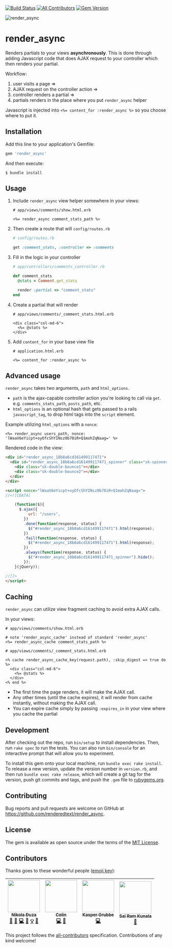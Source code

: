 [![Build Status](https://semaphoreci.com/api/v1/renderedtext/render_async/branches/master/shields_badge.svg)](https://semaphoreci.com/renderedtext/render_async)
[![All Contributors](https://img.shields.io/badge/all_contributors-4-orange.svg?style=flat-square)](#contributors)
[![Gem Version](https://badge.fury.io/rb/render_async.svg)](https://badge.fury.io/rb/render_async)

![render_async](https://semaphoreci.com/blog/assets/images/2017-06-08/speed-up-rendering-rails-pages-with-render-async-6c40eb39.png)

# render_async

Renders partials to your views **asynchronously**. This is done through adding
Javascript code that does AJAX request to your controller which then renders
your partial.

Workflow:

1. user visits a page =>
2. AJAX request on the controller action =>
3. controller renders a partial =>
4. partials renders in the place where you put `render_async` helper

Javascript is injected into `<%= content_for :render_async %>` so you choose
where to put it.

## Installation

Add this line to your application's Gemfile:

```ruby
gem 'render_async'
```

And then execute:

    $ bundle install

## Usage

1. Include `render_async` view helper somewhere in your views:
    ```erb
    # app/views/comments/show.html.erb

    <%= render_async comment_stats_path %>
    ```

2. Then create a route that will `config/routes.rb`
    ```ruby
    # config/routes.rb

    get :comment_stats, :controller => :comments
    ```

3. Fill in the logic in your controller
    ```ruby
    # app/controllers/comments_controller.rb

    def comment_stats
      @stats = Comment.get_stats

      render :partial => "comment_stats"
    end
    ```

4. Create a partial that will render
    ```erb
    # app/views/comments/_comment_stats.html.erb

    <div class="col-md-6">
      <%= @stats %>
    </div>
    ```

5. Add `content_for` in your base view file
    ```erb
    # application.html.erb

    <%= content_for :render_async %>
    ```

## Advanced usage

`render_async` takes two arguments, `path` and `html_options`.

* `path` is the ajax-capable controller action you're looking to call via `get`. e.g. `comments_stats_path`, `posts_path`, etc.
* `html_options` is an optional hash that gets passed to a rails `javascript_tag`, to drop html tags into the `script` element.

Example utilizing `html_options` with a `nonce`:
```erb
<%= render_async users_path, nonce: 'lWaaV6eYicpt+oyOfcShYINsz0b70iR+Q1mohZqNaag=' %>
```

Rendered code in the view:
```html
<div id="render_async_18b8a6cd161499117471">
  <div id="render_async_18b8a6cd161499117471_spinner" class="sk-spinner sk-spinner-double-bounce">
    <div class="sk-double-bounce1"></div>
    <div class="sk-double-bounce2"></div>
  </div>
</div>

<script nonce="lWaaV6eYicpt+oyOfcShYINsz0b70iR+Q1mohZqNaag=">
//<![CDATA[

    (function($){
      $.ajax({
          url: "/users",
        })
        .done(function(response, status) {
          $("#render_async_18b8a6cd161499117471").html(response);
        })
        .fail(function(response, status) {
          $("#render_async_18b8a6cd161499117471").html(response);
        })
        .always(function(response, status) {
          $("#render_async_18b8a6cd161499117471_spinner").hide();
        });
    }(jQuery));

//]]>
</script>
```

## Caching

`render_async` can utilize view fragment caching to avoid extra AJAX calls.

In your views:
```erb
# app/views/comments/show.html.erb

# note 'render_async_cache' instead of standard 'render_async'
<%= render_async_cache comment_stats_path %>
```

```erb
# app/views/comments/_comment_stats.html.erb

<% cache render_async_cache_key(request.path), :skip_digest => true do %>
  <div class="col-md-6">
    <%= @stats %>
  </div>
<% end %>
```

* The first time the page renders, it will make the AJAX call.
* Any other times (until the cache expires), it will render from cache
  instantly, without making the AJAX call.
* You can expire cache simply by passing `:expires_in` in your view where
  you cache the partial

## Development

After checking out the repo, run `bin/setup` to install dependencies. Then, run
`rake spec` to run the tests. You can also run `bin/console` for an interactive
prompt that will allow you to experiment.

To install this gem onto your local machine, run `bundle exec rake install`. To
release a new version, update the version number in `version.rb`, and then run
`bundle exec rake release`, which will create a git tag for the version, push
git commits and tags, and push the `.gem` file to
[rubygems.org](https://rubygems.org).

## Contributing

Bug reports and pull requests are welcome on GitHub at https://github.com/renderedtext/render_async.

## License

The gem is available as open source under the terms of the [MIT License](http://opensource.org/licenses/MIT).

## Contributors

Thanks goes to these wonderful people ([emoji key](https://github.com/kentcdodds/all-contributors#emoji-key)):

<!-- ALL-CONTRIBUTORS-LIST:START - Do not remove or modify this section -->
| [<img src="https://avatars2.githubusercontent.com/u/3028124?v=4" width="100px;"/><br /><sub>Nikola Đuza</sub>](http://nikoladjuza.me/)<br />[💬](#question-nikolalsvk "Answering Questions") [🐛](https://github.com/renderedtext/render_async/issues?q=author%3Anikolalsvk "Bug reports") [💻](https://github.com/renderedtext/render_async/commits?author=nikolalsvk "Code") [📖](https://github.com/renderedtext/render_async/commits?author=nikolalsvk "Documentation") [💡](#example-nikolalsvk "Examples") [👀](#review-nikolalsvk "Reviewed Pull Requests") | [<img src="https://avatars0.githubusercontent.com/u/3866868?v=4" width="100px;"/><br /><sub>Colin</sub>](http://www.colinxfleming.com)<br />[💻](https://github.com/renderedtext/render_async/commits?author=colinxfleming "Code") [📖](https://github.com/renderedtext/render_async/commits?author=colinxfleming "Documentation") | [<img src="https://avatars2.githubusercontent.com/u/334273?v=4" width="100px;"/><br /><sub>Kasper Grubbe</sub>](http://kaspergrubbe.com)<br />[💻](https://github.com/renderedtext/render_async/commits?author=kaspergrubbe "Code") | [<img src="https://avatars2.githubusercontent.com/u/163584?v=4" width="100px;"/><br /><sub>Sai Ram Kunala</sub>](https://sairam.xyz/)<br />[📖](https://github.com/renderedtext/render_async/commits?author=sairam "Documentation") |
| :---: | :---: | :---: | :---: |
<!-- ALL-CONTRIBUTORS-LIST:END -->

This project follows the [all-contributors](https://github.com/kentcdodds/all-contributors) specification. Contributions of any kind welcome!
